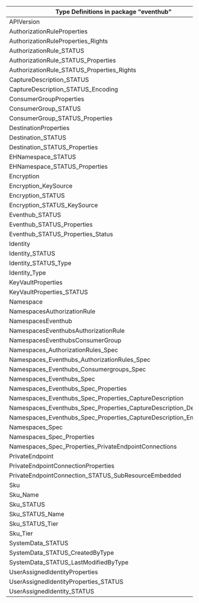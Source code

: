 | Type Definitions in package "eventhub"                              | v1alpha1api20211101 | v1beta20211101 |
|---------------------------------------------------------------------|---------------------|----------------|
| APIVersion                                                          | v1alpha1api20211101 | v1beta20211101 |
| AuthorizationRuleProperties                                         | v1alpha1api20211101 | v1beta20211101 |
| AuthorizationRuleProperties_Rights                                  | v1alpha1api20211101 | v1beta20211101 |
| AuthorizationRule_STATUS                                            | v1alpha1api20211101 | v1beta20211101 |
| AuthorizationRule_STATUS_Properties                                 | v1alpha1api20211101 | v1beta20211101 |
| AuthorizationRule_STATUS_Properties_Rights                          | v1alpha1api20211101 | v1beta20211101 |
| CaptureDescription_STATUS                                           | v1alpha1api20211101 | v1beta20211101 |
| CaptureDescription_STATUS_Encoding                                  | v1alpha1api20211101 | v1beta20211101 |
| ConsumerGroupProperties                                             | v1alpha1api20211101 | v1beta20211101 |
| ConsumerGroup_STATUS                                                | v1alpha1api20211101 | v1beta20211101 |
| ConsumerGroup_STATUS_Properties                                     | v1alpha1api20211101 | v1beta20211101 |
| DestinationProperties                                               | v1alpha1api20211101 | v1beta20211101 |
| Destination_STATUS                                                  | v1alpha1api20211101 | v1beta20211101 |
| Destination_STATUS_Properties                                       | v1alpha1api20211101 | v1beta20211101 |
| EHNamespace_STATUS                                                  | v1alpha1api20211101 | v1beta20211101 |
| EHNamespace_STATUS_Properties                                       | v1alpha1api20211101 | v1beta20211101 |
| Encryption                                                          | v1alpha1api20211101 | v1beta20211101 |
| Encryption_KeySource                                                | v1alpha1api20211101 | v1beta20211101 |
| Encryption_STATUS                                                   | v1alpha1api20211101 | v1beta20211101 |
| Encryption_STATUS_KeySource                                         | v1alpha1api20211101 | v1beta20211101 |
| Eventhub_STATUS                                                     | v1alpha1api20211101 | v1beta20211101 |
| Eventhub_STATUS_Properties                                          | v1alpha1api20211101 | v1beta20211101 |
| Eventhub_STATUS_Properties_Status                                   | v1alpha1api20211101 | v1beta20211101 |
| Identity                                                            | v1alpha1api20211101 | v1beta20211101 |
| Identity_STATUS                                                     | v1alpha1api20211101 | v1beta20211101 |
| Identity_STATUS_Type                                                | v1alpha1api20211101 | v1beta20211101 |
| Identity_Type                                                       | v1alpha1api20211101 | v1beta20211101 |
| KeyVaultProperties                                                  | v1alpha1api20211101 | v1beta20211101 |
| KeyVaultProperties_STATUS                                           | v1alpha1api20211101 | v1beta20211101 |
| Namespace                                                           | v1alpha1api20211101 | v1beta20211101 |
| NamespacesAuthorizationRule                                         | v1alpha1api20211101 | v1beta20211101 |
| NamespacesEventhub                                                  | v1alpha1api20211101 | v1beta20211101 |
| NamespacesEventhubsAuthorizationRule                                | v1alpha1api20211101 | v1beta20211101 |
| NamespacesEventhubsConsumerGroup                                    | v1alpha1api20211101 | v1beta20211101 |
| Namespaces_AuthorizationRules_Spec                                  | v1alpha1api20211101 | v1beta20211101 |
| Namespaces_Eventhubs_AuthorizationRules_Spec                        | v1alpha1api20211101 | v1beta20211101 |
| Namespaces_Eventhubs_Consumergroups_Spec                            | v1alpha1api20211101 | v1beta20211101 |
| Namespaces_Eventhubs_Spec                                           | v1alpha1api20211101 | v1beta20211101 |
| Namespaces_Eventhubs_Spec_Properties                                | v1alpha1api20211101 | v1beta20211101 |
| Namespaces_Eventhubs_Spec_Properties_CaptureDescription             | v1alpha1api20211101 | v1beta20211101 |
| Namespaces_Eventhubs_Spec_Properties_CaptureDescription_Destination | v1alpha1api20211101 | v1beta20211101 |
| Namespaces_Eventhubs_Spec_Properties_CaptureDescription_Encoding    | v1alpha1api20211101 | v1beta20211101 |
| Namespaces_Spec                                                     | v1alpha1api20211101 | v1beta20211101 |
| Namespaces_Spec_Properties                                          | v1alpha1api20211101 | v1beta20211101 |
| Namespaces_Spec_Properties_PrivateEndpointConnections               | v1alpha1api20211101 | v1beta20211101 |
| PrivateEndpoint                                                     | v1alpha1api20211101 | v1beta20211101 |
| PrivateEndpointConnectionProperties                                 | v1alpha1api20211101 | v1beta20211101 |
| PrivateEndpointConnection_STATUS_SubResourceEmbedded                | v1alpha1api20211101 | v1beta20211101 |
| Sku                                                                 | v1alpha1api20211101 | v1beta20211101 |
| Sku_Name                                                            | v1alpha1api20211101 | v1beta20211101 |
| Sku_STATUS                                                          | v1alpha1api20211101 | v1beta20211101 |
| Sku_STATUS_Name                                                     | v1alpha1api20211101 | v1beta20211101 |
| Sku_STATUS_Tier                                                     | v1alpha1api20211101 | v1beta20211101 |
| Sku_Tier                                                            | v1alpha1api20211101 | v1beta20211101 |
| SystemData_STATUS                                                   | v1alpha1api20211101 | v1beta20211101 |
| SystemData_STATUS_CreatedByType                                     | v1alpha1api20211101 | v1beta20211101 |
| SystemData_STATUS_LastModifiedByType                                | v1alpha1api20211101 | v1beta20211101 |
| UserAssignedIdentityProperties                                      | v1alpha1api20211101 | v1beta20211101 |
| UserAssignedIdentityProperties_STATUS                               | v1alpha1api20211101 | v1beta20211101 |
| UserAssignedIdentity_STATUS                                         | v1alpha1api20211101 | v1beta20211101 |
